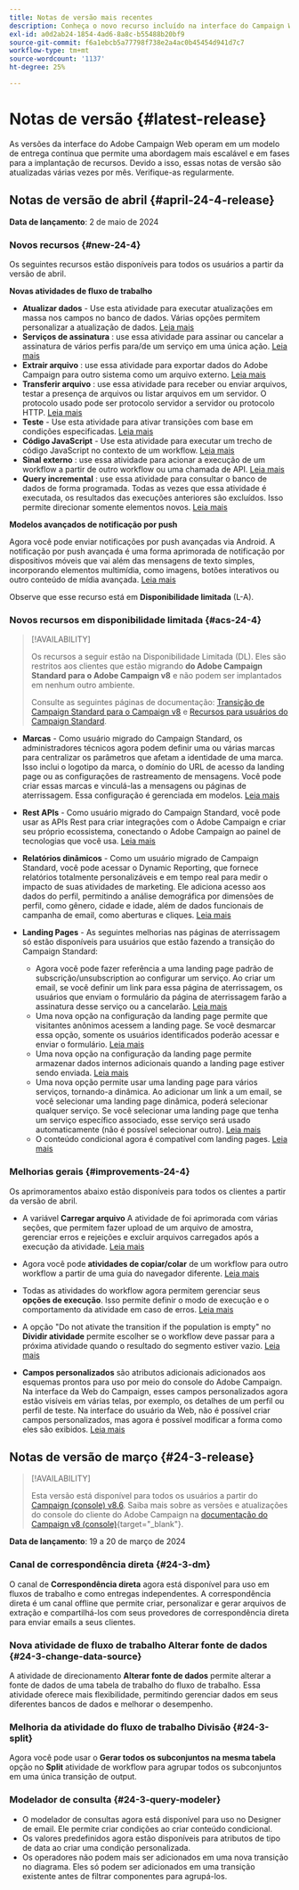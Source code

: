 ```yaml
---
title: Notas de versão mais recentes
description: Conheça o novo recurso incluído na interface do Campaign Web
exl-id: a0d2ab24-1854-4ad6-8a8c-b55488b20bf9
source-git-commit: f6a1ebcb5a77798f738e2a4ac0b45454d941d7c7
workflow-type: tm+mt
source-wordcount: '1137'
ht-degree: 25%

---
```


# Notas de versão {#latest-release}

<!--Last update: **March 19, 2024**-->

As versões da interface do Adobe Campaign Web operam em um modelo de entrega contínua que permite uma abordagem mais escalável e em fases para a implantação de recursos. Devido a isso, essas notas de versão são atualizadas várias vezes por mês. Verifique-as regularmente.

## Notas de versão de abril {#april-24-4-release}

**Data de lançamento**: 2 de maio de 2024

### Novos recursos {#new-24-4}

Os seguintes recursos estão disponíveis para todos os usuários a partir da versão de abril.

**Novas atividades de fluxo de trabalho**

* **Atualizar dados** - Use esta atividade para executar atualizações em massa nos campos no banco de dados. Várias opções permitem personalizar a atualização de dados. [Leia mais](../workflows/activities/update-data.md)
* **Serviços de assinatura** : use essa atividade para assinar ou cancelar a assinatura de vários perfis para/de um serviço em uma única ação. [Leia mais](../workflows/activities/subscription-services.md)
* **Extrair arquivo** : use essa atividade para exportar dados do Adobe Campaign para outro sistema como um arquivo externo. [Leia mais](../workflows/activities/extract-file.md)
* **Transferir arquivo** : use essa atividade para receber ou enviar arquivos, testar a presença de arquivos ou listar arquivos em um servidor. O protocolo usado pode ser protocolo servidor a servidor ou protocolo HTTP. [Leia mais](../workflows/activities/transfer-file.md)
* **Teste** - Use esta atividade para ativar transições com base em condições especificadas. [Leia mais](../workflows/activities/test.md)
* **Código JavaScript** - Use esta atividade para executar um trecho de código JavaScript no contexto de um workflow. [Leia mais](../workflows/activities/javascript-code.md)
* **Sinal externo** : use essa atividade para acionar a execução de um workflow a partir de outro workflow ou uma chamada de API. [Leia mais](../workflows/activities/external-signal.md)
* **Query incremental** : use essa atividade para consultar o banco de dados de forma programada. Todas as vezes que essa atividade é executada, os resultados das execuções anteriores são excluídos. Isso permite direcionar somente elementos novos. [Leia mais](../workflows/activities/incremental-query.md)

**Modelos avançados de notificação por push**

Agora você pode enviar notificações por push avançadas via Android. A notificação por push avançada é uma forma aprimorada de notificação por dispositivos móveis que vai além das mensagens de texto simples, incorporando elementos multimídia, como imagens, botões interativos ou outro conteúdo de mídia avançada. [Leia mais](../push/rich-push.md)

Observe que esse recurso está em **Disponibilidade limitada** (L-A).

<!--
* **Audit Trail**

The Audit trail feature constantly records a detailed log of actions and events taking place within the Adobe Campaign instance in real-time. It offers a convenient method to access a chronological record of data, addressing queries such as: the status of workflows, the latest individuals to modify them, or the activities performed by users within the instance.
-->

### Novos recursos em disponibilidade limitada {#acs-24-4}

>[!AVAILABILITY]
>
>Os recursos a seguir estão na Disponibilidade Limitada (DL). Eles são restritos aos clientes que estão migrando **do Adobe Campaign Standard para o Adobe Campaign v8** e não podem ser implantados em nenhum outro ambiente.
>
>Consulte as seguintes páginas de documentação: [Transição de Campaign Standard para o Campaign v8](../rn/acs-migration.md) e [Recursos para usuários do Campaign Standard](https://experienceleague.adobe.com/docs/experience-cloud/campaign/campaign-standard-migration-home.html).

* **Marcas** - Como usuário migrado do Campaign Standard, os administradores técnicos agora podem definir uma ou várias marcas para centralizar os parâmetros que afetam a identidade de uma marca. Isso inclui o logotipo da marca, o domínio do URL de acesso da landing page ou as configurações de rastreamento de mensagens. Você pode criar essas marcas e vinculá-las a mensagens ou páginas de aterrissagem. Essa configuração é gerenciada em modelos. [Leia mais](https://experienceleague.adobe.com/docs/experience-cloud/campaign/branding/branding-gs.html)

* **Rest APIs** - Como usuário migrado do Campaign Standard, você pode usar as APIs Rest para criar integrações com o Adobe Campaign e criar seu próprio ecossistema, conectando o Adobe Campaign ao painel de tecnologias que você usa. [Leia mais](https://experienceleague.adobe.com/docs/experience-cloud/campaign/apis/get-started-apis.html)

* **Relatórios dinâmicos** - Como um usuário migrado de Campaign Standard, você pode acessar o Dynamic Reporting, que fornece relatórios totalmente personalizáveis e em tempo real para medir o impacto de suas atividades de marketing. Ele adiciona acesso aos dados do perfil, permitindo a análise demográfica por dimensões de perfil, como gênero, cidade e idade, além de dados funcionais de campanha de email, como aberturas e cliques. [Leia mais](https://experienceleague.adobe.com/docs/experience-cloud/campaign/reporting/get-started-reporting.html)

* **Landing Pages** - As seguintes melhorias nas páginas de aterrissagem só estão disponíveis para usuários que estão fazendo a transição do Campaign Standard:

   * Agora você pode fazer referência a uma landing page padrão de subscrição/unsubscription ao configurar um serviço. Ao criar um email, se você definir um link para essa página de aterrissagem, os usuários que enviam o formulário da página de aterrissagem farão a assinatura desse serviço ou a cancelarão. [Leia mais](../audience/manage-services.md#create-service)
   * Uma nova opção na configuração da landing page permite que visitantes anônimos acessem a landing page. Se você desmarcar essa opção, somente os usuários identificados poderão acessar e enviar o formulário. [Leia mais](../landing-pages/create-lp.md#create-landing-page)
   * Uma nova opção na configuração da landing page permite armazenar dados internos adicionais quando a landing page estiver sendo enviada. [Leia mais](../landing-pages/create-lp.md#create-landing-page)
   * Uma nova opção permite usar uma landing page para vários serviços, tornando-a dinâmica. Ao adicionar um link a um email, se você selecionar uma landing page dinâmica, poderá selecionar qualquer serviço. Se você selecionar uma landing page que tenha um serviço específico associado, esse serviço será usado automaticamente (não é possível selecionar outro). [Leia mais](../landing-pages/create-lp.md#define-actions-on-form-submission)
   * O conteúdo condicional agora é compatível com landing pages. [Leia mais](../landing-pages/lp-content.md)

### Melhorias gerais {#improvements-24-4}

Os aprimoramentos abaixo estão disponíveis para todos os clientes a partir da versão de abril.
<!--**Workflow - Copy/Paste into another tab**: -->

* A variável **Carregar arquivo** A atividade de foi aprimorada com várias seções, que permitem fazer upload de um arquivo de amostra, gerenciar erros e rejeições e excluir arquivos carregados após a execução da atividade. [Leia mais](../workflows/activities/load-file.md)


* Agora você pode **atividades de copiar/colar** de um workflow para outro workflow a partir de uma guia do navegador diferente. [Leia mais](../workflows/orchestrate-activities.md#copy-activities-copy)

<!--**Workflow - Execution options**: -->

* Todas as atividades do workflow agora permitem gerenciar seus **opções de execução**. Isso permite definir o modo de execução e o comportamento da atividade em caso de erros. [Leia mais](../workflows/orchestrate-activities.md#execution-options-execution)

<!-- **Workflow - Split Activity - Support Skipping Empty Transition**: -->

* A opção &quot;Do not ativate the transition if the population is empty&quot; no **Dividir atividade** permite escolher se o workflow deve passar para a próxima atividade quando o resultado do segmento estiver vazio. [Leia mais](../workflows/activities/split.md)

<!--* **Support of custom fields**-->

* **Campos personalizados** são atributos adicionais adicionados aos esquemas prontos para uso por meio do console do Adobe Campaign. Na interface da Web do Campaign, esses campos personalizados agora estão visíveis em várias telas, por exemplo, os detalhes de um perfil ou perfil de teste. Na interface do usuário da Web, não é possível criar campos personalizados, mas agora é possível modificar a forma como eles são exibidos. [Leia mais](../administration/custom-fields.md)


## Notas de versão de março {#24-3-release}

>[!AVAILABILITY]
>
>Esta versão está disponível para todos os usuários a partir do [Campaign (console) v8.6](https://experienceleague.adobe.com/docs/campaign/campaign-v8/releases/release-notes.html?lang=pt-BR). Saiba mais sobre as versões e atualizações do console do cliente do Adobe Campaign na [documentação do Campaign v8 (console)](https://experienceleague.adobe.com/docs/campaign/campaign-v8/releases/upgrades.html?lang=pt-BR){target="_blank"}.

**Data de lançamento**: 19 a 20 de março de 2024

### Canal de correspondência direta {#24-3-dm}

O canal de **Correspondência direta** agora está disponível para uso em fluxos de trabalho e como entregas independentes. A correspondência direta é um canal offline que permite criar, personalizar e gerar arquivos de extração e compartilhá-los com seus provedores de correspondência direta para enviar emails a seus clientes.

### Nova atividade de fluxo de trabalho Alterar fonte de dados {#24-3-change-data-source}

A atividade de direcionamento **Alterar fonte de dados** permite alterar a fonte de dados de uma tabela de trabalho do fluxo de trabalho. Essa atividade oferece mais flexibilidade, permitindo gerenciar dados em seus diferentes bancos de dados e melhorar o desempenho.

### Melhoria da atividade do fluxo de trabalho Divisão {#24-3-split}

Agora você pode usar o **Gerar todos os subconjuntos na mesma tabela** opção no **Split** atividade de workflow para agrupar todos os subconjuntos em uma única transição de output.

### Modelador de consulta {#24-3-query-modeler}

* O modelador de consultas agora está disponível para uso no Designer de email. Ele permite criar condições ao criar conteúdo condicional.
* Os valores predefinidos agora estão disponíveis para atributos de tipo de data ao criar uma condição personalizada.
* Os operadores não podem mais ser adicionados em uma nova transição no diagrama. Eles só podem ser adicionados em uma transição existente antes de filtrar componentes para agrupá-los.
